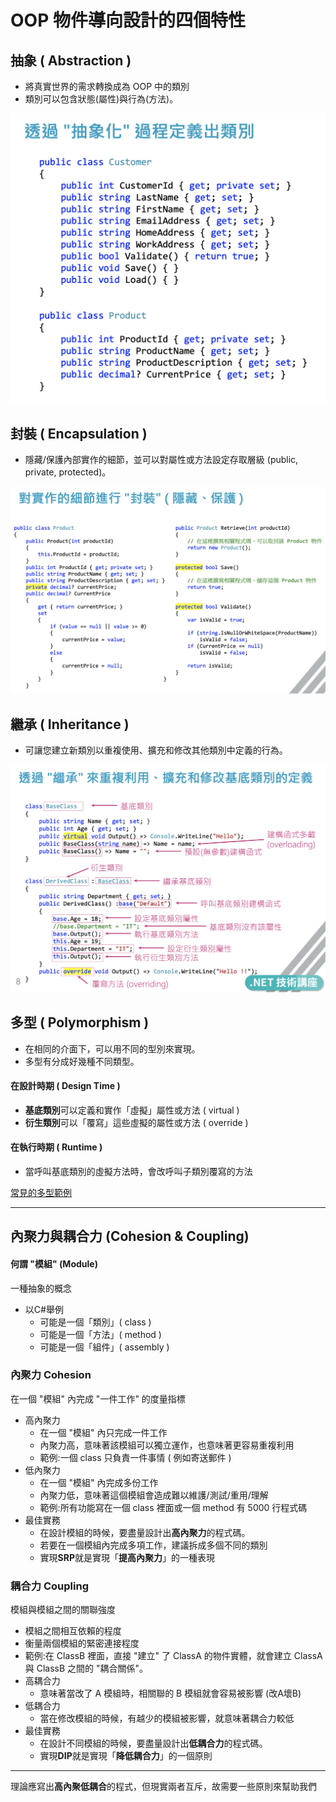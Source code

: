 # OOP 物件導向設計的四個特性

## 抽象 ( Abstraction )

+ 將真實世界的需求轉換成為 OOP 中的類別 
+ 類別可以包含狀態(屬性)與行為(方法)。
    
 <img class="header-picture" src="../images/abstraction.png" alt=""/>

## 封裝 ( Encapsulation )

+ 隱藏/保護內部實作的細節，並可以對屬性或方法設定存取層級 (public, private, protected)。

 <img class="header-picture" src="../images/encapsulation.png" alt=""/>

## 繼承 ( Inheritance )

+ 可讓您建立新類別以重複使用、擴充和修改其他類別中定義的行為。

 <img class="header-picture" src="../images/inheritance.png" alt=""/>

## 多型 ( Polymorphism )

+ 在相同的介面下，可以用不同的型別來實現。 
+ 多型有分成好幾種不同類型。

#### 在設計時期 ( Design Time )
+ **基底類別**可以定義和實作「虛擬」屬性或方法 ( virtual )
+ **衍生類別**可以「覆寫」這些虛擬的屬性或方法 ( override )
#### 在執行時期 ( Runtime )
+ 當呼叫基底類別的虛擬方法時，會改呼叫子類別覆寫的方法

[常見的多型範例](https://docs.microsoft.com/zh-tw/dotnet/csharp/programming-guide/classes-and-structs/polymorphism)

---
## 內聚力與耦合力 (Cohesion & Coupling)

#### 何謂 "模組" (Module)

一種抽象的概念
+ 以C#舉例
  + 可能是一個「類別」( class )
  + 可能是一個「方法」( method )
  + 可能是一個「組件」( assembly )

### 內聚力 Cohesion

在一個 "模組" 內完成 "一件工作" 的度量指標

+ 高內聚力
  + 在一個 "模組" 內只完成一件工作
  + 內聚力高，意味著該模組可以獨立運作，也意味著更容易重複利用
  + 範例:一個 class 只負責一件事情 ( 例如寄送郵件 )
+ 低內聚力
  + 在一個 "模組" 內完成多份工作
  + 內聚力低，意味著這個模組會造成難以維護/測試/重用/理解
  + 範例:所有功能寫在一個 class 裡面或一個 method 有 5000 行程式碼
+ 最佳實務
  + 在設計模組的時候，要盡量設計出**高內聚力**的程式碼。
  + 若要在一個模組內完成多項工作，建議拆成多個不同的類別
  + 實現**SRP**就是實現「**提高內聚力**」的一種表現

### 耦合力 Coupling

模組與模組之間的關聯強度
  + 模組之間相互依賴的程度
  + 衡量兩個模組的緊密連接程度
  + 範例:在 ClassB 裡面，直接 "建立" 了 ClassA 的物件實體，就會建立 ClassA 與 ClassB 之間的 "耦合關係"。
+ 高耦合力
  + 意味著當改了 A 模組時，相關聯的 B 模組就會容易被影響 (改A壞B)
+ 低耦合力
  + 當在修改模組的時候，有越少的模組被影響，就意味著耦合力較低
+ 最佳實務
  + 在設計不同模組的時候，要盡量設計出**低耦合力**的程式碼。
  + 實現**DIP**就是實現「**降低耦合力**」的一個原則

---
理論應寫出**高內聚低耦合**的程式，但現實兩者互斥，故需要一些原則來幫助我們

